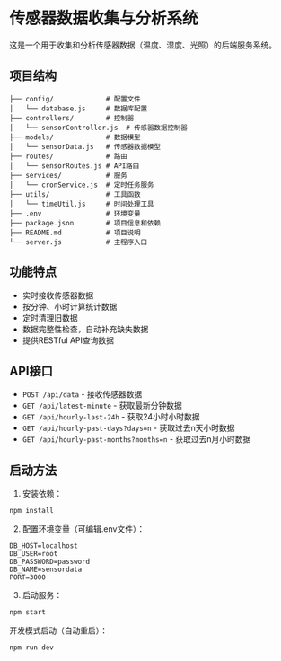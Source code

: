 # 传感器数据收集与分析系统

这是一个用于收集和分析传感器数据（温度、湿度、光照）的后端服务系统。

## 项目结构

```
├── config/             # 配置文件
│   └── database.js     # 数据库配置
├── controllers/        # 控制器
│   └── sensorController.js  # 传感器数据控制器
├── models/             # 数据模型
│   └── sensorData.js   # 传感器数据模型
├── routes/             # 路由
│   └── sensorRoutes.js # API路由
├── services/           # 服务
│   └── cronService.js  # 定时任务服务
├── utils/              # 工具函数
│   └── timeUtil.js     # 时间处理工具
├── .env                # 环境变量
├── package.json        # 项目信息和依赖
├── README.md           # 项目说明
└── server.js           # 主程序入口
```

## 功能特点

- 实时接收传感器数据
- 按分钟、小时计算统计数据
- 定时清理旧数据
- 数据完整性检查，自动补充缺失数据
- 提供RESTful API查询数据

## API接口

- `POST /api/data` - 接收传感器数据
- `GET /api/latest-minute` - 获取最新分钟数据
- `GET /api/hourly-last-24h` - 获取24小时小时数据
- `GET /api/hourly-past-days?days=n` - 获取过去n天小时数据
- `GET /api/hourly-past-months?months=n` - 获取过去n月小时数据

## 启动方法

1. 安装依赖：
```bash
npm install
```

2. 配置环境变量（可编辑.env文件）：
```
DB_HOST=localhost
DB_USER=root
DB_PASSWORD=password
DB_NAME=sensordata
PORT=3000
```

3. 启动服务：
```bash
npm start
```

开发模式启动（自动重启）：
```bash
npm run dev
``` 